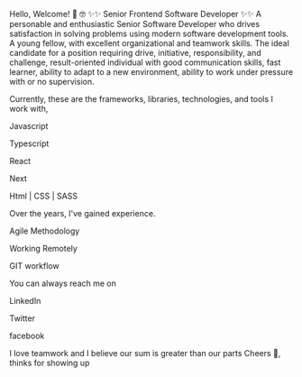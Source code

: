 Hello, Welcome! 👋 🤓
✨✨ Senior Frontend Software Developer ✨✨
A personable and enthusiastic Senior Software Developer who drives satisfaction in solving problems using modern software development tools. A young fellow, with excellent organizational and teamwork skills. The ideal candidate for a position requiring drive, initiative, responsibility, and challenge, result-oriented individual with good communication skills, fast learner, ability to adapt to a new environment, ability to work under pressure with or no supervision.

Currently, these are the frameworks, libraries, technologies, and tools I work with,

Javascript

Typescript

React

Next

Html | CSS | SASS


Over the years, I've gained experience.

Agile Methodology

Working Remotely

GIT workflow


You can always reach me on

LinkedIn

Twitter

facebook

I love teamwork and I believe our sum is greater than our parts
Cheers 🥂, thinks for showing up

